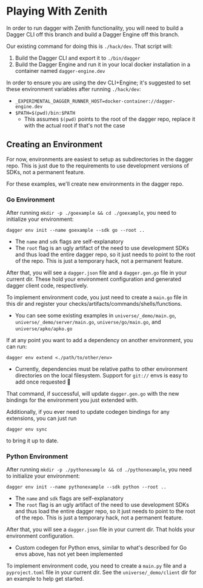 # Playing With Zenith

In order to run dagger with Zenith functionality, you will need to build a Dagger CLI off this branch and build a Dagger Engine off this branch.

Our existing command for doing this is `./hack/dev`. That script will:

1. Build the Dagger CLI and export it to `./bin/dagger`
1. Build the Dagger Engine and run it in your local docker installation in a container named `dagger-engine.dev`

In order to ensure you are using the dev CLI+Engine; it's suggested to set these environment variables after running `./hack/dev`:

- `_EXPERIMENTAL_DAGGER_RUNNER_HOST=docker-container://dagger-engine.dev`
- `$PATH=$(pwd)/bin:$PATH`
  - This assumes `$(pwd)` points to the root of the dagger repo, replace it with the actual root if that's not the case

## Creating an Environment

For now, environments are easiest to setup as subdirectories in the dagger repo. This is just due to the requirements to use development versions of SDKs, not a permanent feature.

For these examples, we'll create new environments in the dagger repo.

### Go Environment

After running `mkdir -p ./goexample && cd ./goexample`, you need to initialize your environment:

```console
dagger env init --name goexample --sdk go --root ..
```

- The `name` and `sdk` flags are self-explanatory
- The `root` flag is an ugly artifact of the need to use development SDKs and thus load the entire dagger repo, so it just needs to point to the root of the repo. This is just a temporary hack, not a permanent feature.

After that, you will see a `dagger.json` file and a `dagger.gen.go` file in your current dir. These hold your environment configuration and generated dagger client code, respectively.

To implement environment code, you just need to create a `main.go` file in this dir and register your checks/artifacts/commands/shells/functions.

- You can see some existing examples in `universe/_demo/main.go`, `universe/_demo/server/main.go`, `universe/go/main.go`, and `universe/apko/apko.go`

If at any point you want to add a dependency on another environment, you can run:

```console
dagger env extend <./path/to/other/env>
```

- Currently, dependencies must be relative paths to other environment directories on the local filesystem. Support for `git://` envs is easy to add once requested 🙂

That command, if successful, will update `dagger.gen.go` with the new bindings for the environment you just extended with.

Additionally, if you ever need to update codegen bindings for any extensions, you can just run

```console
dagger env sync
```

to bring it up to date.

### Python Environment

After running `mkdir -p ./pythonexample && cd ./pythonexample`, you need to initialize your environment:

```console
dagger env init --name pythonexample --sdk python --root ..
```

- The `name` and `sdk` flags are self-explanatory
- The `root` flag is an ugly artifact of the need to use development SDKs and thus load the entire dagger repo, so it just needs to point to the root of the repo. This is just a temporary hack, not a permanent feature.

After that, you will see a `dagger.json` file in your current dir. That holds your environment configuration.

- Custom codegen for Python envs, similar to what's described for Go envs above, has not yet been implemented

To implement environment code, you need to create a `main.py` file and a `pyproject.toml` file in your current dir. See the `universe/_demo/client` dir for an example to help get started.
